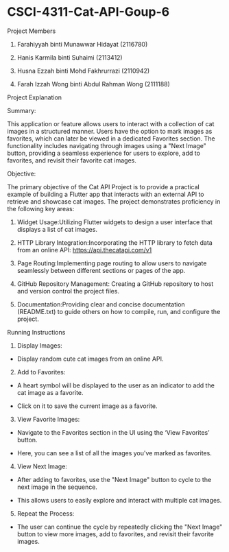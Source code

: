 # CSCI-4311-Cat-API-Goup-6

Project Members

1. Farahiyyah binti Munawwar Hidayat (2116780)

2. Hanis Karmila binti Suhaimi (2113412)

3. Husna Ezzah binti Mohd Fakhrurrazi (2110942)

4. Farah Izzah Wong binti Abdul Rahman Wong (2111188)

Project Explanation

Summary:

This application or feature allows users to interact with a collection of cat images in a structured manner. Users have the option to mark images as favorites, which can later be viewed in a dedicated Favorites section. The functionality includes navigating through images using a "Next Image" button, providing a seamless experience for users to explore, add to favorites, and revisit their favorite cat images.

Objective:

The primary objective of the Cat API Project is to provide a practical example of building a Flutter app that interacts with an external API to retrieve and showcase cat images. The project demonstrates proficiency in the following key areas:

  1. Widget Usage:Utilizing Flutter widgets to design a user interface that displays a list of cat images.

  2. HTTP Library Integration:Incorporating the HTTP library to fetch data from an online API: https://api.thecatapi.com/v1

  3. Page Routing:Implementing page routing to allow users to navigate seamlessly between different sections or pages of the app.

  4. GitHub Repository Management: Creating a GitHub repository to host and version control the project files.

  5. Documentation:Providing clear and concise documentation (README.txt) to guide others on how to compile, run, and configure the project.

Running Instructions

  1. Display Images:
  - Display random cute cat images from an online API. 

  2. Add to Favorites:
  - A heart symbol will be displayed to the user as an indicator to add the cat image as a favorite. 

  - Click on it to save the current image as a favorite.

  3. View Favorite Images:

  - Navigate to the Favorites section in the UI using the ‘View Favorites’ button.

  - Here, you can see a list of all the images you've marked as favorites.

  4. View Next Image:

  - After adding to favorites, use the "Next Image" button to cycle to the next image in the sequence.

  - This allows users to easily explore and interact with multiple cat images.

  5. Repeat the Process:

  - The user can continue the cycle by repeatedly clicking the "Next Image" button to view more images, add to favorites, and revisit their favorite images.


